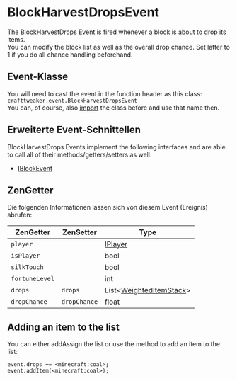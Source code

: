 # BlockHarvestDropsEvent

The BlockHarvestDrops Event is fired whenever a block is about to drop its items.  
You can modify the block list as well as the overall drop chance. Set latter to 1 if you do all chance handling beforehand.

## Event-Klasse

You will need to cast the event in the function header as this class:  
`crafttweaker.event.BlockHarvestDropsEvent`  
You can, of course, also [import](/AdvancedFunctions/Import/) the class before and use that name then.

## Erweiterte Event-Schnittellen

BlockHarvestDrops Events implement the following interfaces and are able to call all of their methods/getters/setters as well:

- [IBlockEvent](/Vanilla/Events/Events/IBlockEvent/)

## ZenGetter

Die folgenden Informationen lassen sich von diesem Event (Ereignis) abrufen:

| ZenGetter      | ZenSetter    | Type                                                           |
| -------------- | ------------ | -------------------------------------------------------------- |
| `player`       |              | [IPlayer](/Vanilla/Players/IPlayer/)                           |
| `isPlayer`     |              | bool                                                           |
| `silkTouch`    |              | bool                                                           |
| `fortuneLevel` |              | int                                                            |
| `drops`        | `drops`      | List<[WeightedItemStack](/Vanilla/Items/WeightedItemStack/)\> |
| `dropChance`   | `dropChance` | float                                                          |

## Adding an item to the list

You can either addAssign the list or use the method to add an item to the list:

```zenscript
event.drops += <minecraft:coal>;
event.addItem(<minecraft:coal>);
```